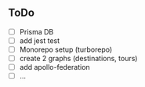 ## ToDo

- [ ] Prisma DB
- [ ] add jest test
- [ ] Monorepo setup (turborepo)
- [ ] create 2 graphs (destinations, tours)
- [ ] add apollo-federation
- [ ] ...
